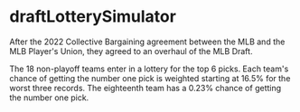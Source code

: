 # draftLotterySimulator

After the 2022 Collective Bargaining agreement between the MLB and the MLB Player's Union, they agreed to an overhaul of the MLB Draft.

The 18 non-playoff teams enter in a lottery for the top 6 picks. Each team's chance of getting the number one pick is weighted starting at 16.5% for the worst three records. The eighteenth team has a 0.23% chance of getting the number one pick.

